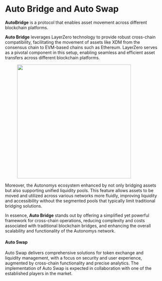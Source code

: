 # Auto Bridge and Auto Swap

**AutoBridge** is a protocol that enables asset movement across different blockchain platforms.

**Auto Bridge** leverages LayerZero technology to provide robust cross-chain compatibility, facilitating the movement of assets like XDM from the consensus chain to EVM-based chains such as Ethereum. LayerZero serves as a pivotal component in this setup, enabling seamless and efficient asset transfers across different blockchain platforms.

<figure><img src="../../.gitbook/assets/DALL·E 2024-04-15 12.04.03 - A futuristic De-Fi bridge arching majestically over a digital divide, crafted from smooth black and navy materials with accents of blue and lavender g.webp" alt="" width="375"><figcaption></figcaption></figure>

Moreover, the Autonomys ecosystem enhanced by not only bridging assets but also supporting unified liquidity pools. This feature allows assets to be moved and utilized across various networks more fluidly, improving liquidity and accessibility without the segmented pools that typically limit traditional bridging solutions.&#x20;

In essence, **Auto Bridge** stands out by offering a simplified yet powerful framework for cross-chain operations, reducing complexity and costs associated with traditional blockchain bridges, and enhancing the overall scalability and functionality of the Autonomys network.

#### Auto Swap

Auto Swap delivers comprehensive solutions for token exchange and liquidity management, with a focus on security and user experience, augmented by cross-chain functionality and precise analytics. The implementation of Auto Swap is expected in collaboration with one of the established players in the market.
